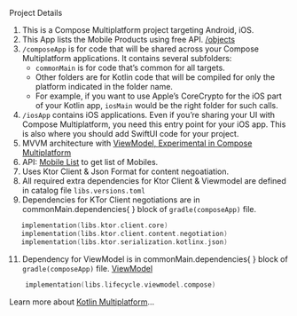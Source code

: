 

Project Details
1. This is a Compose Multiplatform project targeting Android, iOS.
2. This App lists the Mobile Products using free API. [/objects](https://api.restful-api.dev/objects)
3. `/composeApp` is for code that will be shared across your Compose Multiplatform applications.
   It contains several subfolders:
   - `commonMain` is for code that’s common for all targets.
   - Other folders are for Kotlin code that will be compiled for only the platform indicated in the folder name.
   - For example, if you want to use Apple’s CoreCrypto for the iOS part of your Kotlin app, `iosMain` would be the right folder for such calls.
4. `/iosApp` contains iOS applications. Even if you’re sharing your UI with Compose Multiplatform, you need this entry point for your iOS app. This is also where you should add SwiftUI code for your project.
5. MVVM architecture with [ViewModel, Experimental in Compose Multiplatform](https://www.jetbrains.com/help/kotlin-multiplatform-dev/compose-viewmodel.html)
6. API: [Mobile List](https://api.restful-api.dev/objects) to get list of Mobiles.
7. Uses Ktor Client & Json Format for content negoatiation.
8. All required extra dependencies for Ktor Client & Viewmodel are defined in catalog file `libs.versions.toml`
9. Dependencies for KTor Client negotiations are in commonMain.dependencies{ } block of `gradle(composeApp)` file.
```kotlin
   implementation(libs.ktor.client.core)
   implementation(libs.ktor.client.content.negotiation)
   implementation(libs.ktor.serialization.kotlinx.json)
```
11. Dependency for ViewModel is in commonMain.dependencies{ } block of `gradle(composeApp)` file. [ViewModel](https://www.jetbrains.com/help/kotlin-multiplatform-dev/compose-viewmodel.html)
```kotlin
    implementation(libs.lifecycle.viewmodel.compose)
```
   
   


Learn more about [Kotlin Multiplatform](https://www.jetbrains.com/help/kotlin-multiplatform-dev/get-started.html)…
